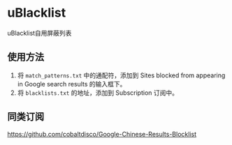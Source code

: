 # uBlacklist
uBlacklist自用屏蔽列表

## 使用方法
1. 将 `match_patterns.txt` 中的通配符，添加到 Sites blocked from appearing in Google search results 的输入框下。
2. 将 `blacklists.txt` 的地址，添加到 Subscription 订阅中。

## 同类订阅
https://github.com/cobaltdisco/Google-Chinese-Results-Blocklist
